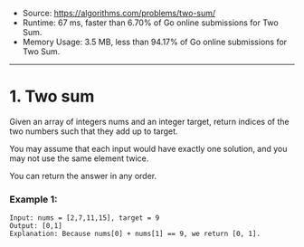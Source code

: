 - Source: https://algorithms.com/problems/two-sum/
- Runtime: 67 ms, faster than 6.70% of Go online submissions for Two Sum.
- Memory Usage: 3.5 MB, less than 94.17% of Go online submissions for Two Sum.
---
# 1. Two sum

Given an array of integers nums and an integer target, return indices of the
two numbers such that they add up to target.

You may assume that each input would have exactly one solution, and you may
not use the same element twice.

You can return the answer in any order.

### Example 1:

```
Input: nums = [2,7,11,15], target = 9
Output: [0,1]
Explanation: Because nums[0] + nums[1] == 9, we return [0, 1].
```